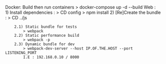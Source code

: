 Docker:
    Build then run containers
        > docker-compose up -d --build
Web :   
    1) Install dependencies :
        > CD config
        > npm install
    2) [Re]Create the bundle :
        > CD ../js
        
        2.1) Static bundle for tests
            > webpack
        2.2) Static performance build
            > webpack -p 
        2.3) Dynamic bundle for dev
            > webpack-dev-server --host IP.OF.THE.HOST --port LISTENING_PORT
            I.E : 192.168.0.10 / 8000